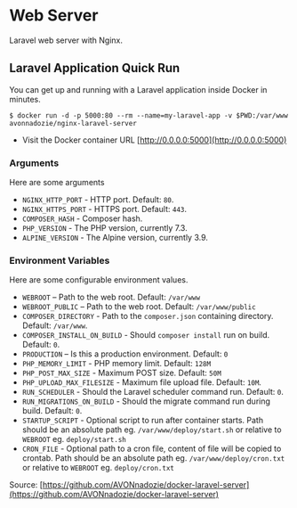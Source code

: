 # Web Server

Laravel web server with Nginx.

## Laravel Application Quick Run

You can get up and running with a Laravel application inside Docker in minutes.
```
$ docker run -d -p 5000:80 --rm --name=my-laravel-app -v $PWD:/var/www avonnadozie/nginx-laravel-server
```

- Visit the Docker container URL [http://0.0.0.0:5000](http://0.0.0.0:5000)

### Arguments

Here are some arguments

- `NGINX_HTTP_PORT` - HTTP port. Default: `80`.
- `NGINX_HTTPS_PORT` - HTTPS port. Default: `443`.
- `COMPOSER_HASH` - Composer hash.
- `PHP_VERSION` - The PHP version, currently 7.3.
- `ALPINE_VERSION` - The Alpine version, currently 3.9.

### Environment Variables

Here are some configurable environment values.

- `WEBROOT` – Path to the web root. Default: `/var/www`
- `WEBROOT_PUBLIC` – Path to the web root. Default: `/var/www/public`
- `COMPOSER_DIRECTORY` - Path to the `composer.json` containing directory. Default: `/var/www`.
- `COMPOSER_INSTALL_ON_BUILD` - Should `composer install` run on build. Default: `0`.
- `PRODUCTION` – Is this a production environment. Default: `0`
- `PHP_MEMORY_LIMIT` - PHP memory limit. Default: `128M`
- `PHP_POST_MAX_SIZE` - Maximum POST size. Default: `50M`
- `PHP_UPLOAD_MAX_FILESIZE` - Maximum file upload file. Default: `10M`.
- `RUN_SCHEDULER` - Should the Laravel scheduler command run. Default: `0`.
- `RUN_MIGRATIONS_ON_BUILD` - Should the migrate command run during build. Default: `0`.
- `STARTUP_SCRIPT` - Optional script to run after container starts. Path should be an absolute path eg. `/var/www/deploy/start.sh` or relative to `WEBROOT` eg. `deploy/start.sh`
- `CRON_FILE` - Optional path to a cron file, content of file will be copied to crontab. Path should be an absolute path eg. `/var/www/deploy/cron.txt` or relative to `WEBROOT` eg. `deploy/cron.txt`

Source: [https://github.com/AVONnadozie/docker-laravel-server](https://github.com/AVONnadozie/docker-laravel-server)
